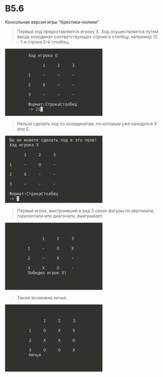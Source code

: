 # B5.6
Консольная версия игры "Крестики-нолики"

> Первый ход предоставляется игроку X.
Ход осуществляется путем ввода координат соответствующих строке и столбцу, например 12 - 1-я строка 2-й столбец.

![alt text](step-1.png)

> Нельзя сделать ход по координатам, по которым уже находится X или 0.

![alt text](step-2.png)

> Первый игрок, выстроивший в ряд 3 своих фигуры по вертикали, горизонтали или диагонали, выигрывает.

![alt text](step-3.png)

> Также возможна ничья.

![alt text](step-4.png)